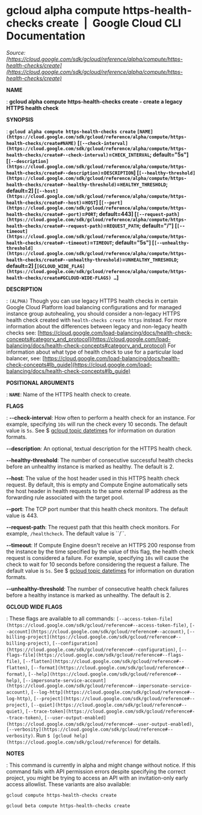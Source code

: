 # gcloud alpha compute https-health-checks create  |  Google Cloud CLI Documentation

*Source: [https://cloud.google.com/sdk/gcloud/reference/alpha/compute/https-health-checks/create](https://cloud.google.com/sdk/gcloud/reference/alpha/compute/https-health-checks/create)*

**NAME**

: **gcloud alpha compute https-health-checks create - create a legacy HTTPS health check**

**SYNOPSIS**

: **`gcloud alpha compute https-health-checks create` `[NAME](https://cloud.google.com/sdk/gcloud/reference/alpha/compute/https-health-checks/create#NAME)` [`[--check-interval](https://cloud.google.com/sdk/gcloud/reference/alpha/compute/https-health-checks/create#--check-interval)`=`CHECK_INTERVAL`; default="5s"] [`[--description](https://cloud.google.com/sdk/gcloud/reference/alpha/compute/https-health-checks/create#--description)`=`DESCRIPTION`] [`[--healthy-threshold](https://cloud.google.com/sdk/gcloud/reference/alpha/compute/https-health-checks/create#--healthy-threshold)`=`HEALTHY_THRESHOLD`; default=2] [`[--host](https://cloud.google.com/sdk/gcloud/reference/alpha/compute/https-health-checks/create#--host)`=`HOST`] [`[--port](https://cloud.google.com/sdk/gcloud/reference/alpha/compute/https-health-checks/create#--port)`=`PORT`; default=443] [`[--request-path](https://cloud.google.com/sdk/gcloud/reference/alpha/compute/https-health-checks/create#--request-path)`=`REQUEST_PATH`; default="/"] [`[--timeout](https://cloud.google.com/sdk/gcloud/reference/alpha/compute/https-health-checks/create#--timeout)`=`TIMEOUT`; default="5s"] [`[--unhealthy-threshold](https://cloud.google.com/sdk/gcloud/reference/alpha/compute/https-health-checks/create#--unhealthy-threshold)`=`UNHEALTHY_THRESHOLD`; default=2] [`[GCLOUD_WIDE_FLAG](https://cloud.google.com/sdk/gcloud/reference/alpha/compute/https-health-checks/create#GCLOUD-WIDE-FLAGS) …`]**

**DESCRIPTION**

: `(ALPHA)` Though you can use legacy HTTPS health checks in certain
Google Cloud Platform load balancing configurations and for managed instance
group autohealing, you should consider a non-legacy HTTPS health check created
with `health-checks create https` instead.
For more information about the differences between legacy and non-legacy health
checks see: [https://cloud.google.com/load-balancing/docs/health-check-concepts#category_and_protocol](https://cloud.google.com/load-balancing/docs/health-check-concepts#category_and_protocol)
For information about what type of health check to use for a particular load
balancer, see: [https://cloud.google.com/load-balancing/docs/health-check-concepts#lb_guide](https://cloud.google.com/load-balancing/docs/health-check-concepts#lb_guide)

**POSITIONAL ARGUMENTS**

: **`NAME`**:
Name of the HTTPS health check to create.

**FLAGS**

: **--check-interval**:
How often to perform a health check for an instance. For example, specifying
``10s`` will run the check every 10 seconds.
The default value is ``5s``. See $ [gcloud topic datetimes](https://cloud.google.com/sdk/gcloud/reference/topic/datetimes) for
information on duration formats.

**--description**:
An optional, textual description for the HTTPS health check.

**--healthy-threshold**:
The number of consecutive successful health checks before an unhealthy instance
is marked as healthy. The default is 2.

**--host**:
The value of the host header used in this HTTPS health check request. By
default, this is empty and Compute Engine automatically sets the host header in
health requests to the same external IP address as the forwarding rule
associated with the target pool.

**--port**:
The TCP port number that this health check monitors. The default value is 443.

**--request-path**:
The request path that this health check monitors. For example,
``/healthcheck``. The default value is
``/´´.

**--timeout**:
If Compute Engine doesn't receive an HTTPS 200 response from the instance by the
time specified by the value of this flag, the health check request is considered
a failure. For example, specifying ``10s`` will
cause the check to wait for 10 seconds before considering the request a failure.
The default value is ``5s``. See $ [gcloud topic datetimes](https://cloud.google.com/sdk/gcloud/reference/topic/datetimes) for
information on duration formats.

**--unhealthy-threshold**:
The number of consecutive health check failures before a healthy instance is
marked as unhealthy. The default is 2.

**GCLOUD WIDE FLAGS**

: These flags are available to all commands: `[--access-token-file](https://cloud.google.com/sdk/gcloud/reference#--access-token-file)`,
`[--account](https://cloud.google.com/sdk/gcloud/reference#--account)`, `[--billing-project](https://cloud.google.com/sdk/gcloud/reference#--billing-project)`,
`[--configuration](https://cloud.google.com/sdk/gcloud/reference#--configuration)`,
`[--flags-file](https://cloud.google.com/sdk/gcloud/reference#--flags-file)`,
`[--flatten](https://cloud.google.com/sdk/gcloud/reference#--flatten)`, `[--format](https://cloud.google.com/sdk/gcloud/reference#--format)`, `[--help](https://cloud.google.com/sdk/gcloud/reference#--help)`, `[--impersonate-service-account](https://cloud.google.com/sdk/gcloud/reference#--impersonate-service-account)`,
`[--log-http](https://cloud.google.com/sdk/gcloud/reference#--log-http)`,
`[--project](https://cloud.google.com/sdk/gcloud/reference#--project)`, `[--quiet](https://cloud.google.com/sdk/gcloud/reference#--quiet)`, `[--trace-token](https://cloud.google.com/sdk/gcloud/reference#--trace-token)`, `[--user-output-enabled](https://cloud.google.com/sdk/gcloud/reference#--user-output-enabled)`,
`[--verbosity](https://cloud.google.com/sdk/gcloud/reference#--verbosity)`.
Run `$ [gcloud help](https://cloud.google.com/sdk/gcloud/reference)` for details.

**NOTES**

: This command is currently in alpha and might change without notice. If this
command fails with API permission errors despite specifying the correct project,
you might be trying to access an API with an invitation-only early access
allowlist. These variants are also available:

```
gcloud compute https-health-checks create
```

```
gcloud beta compute https-health-checks create
```